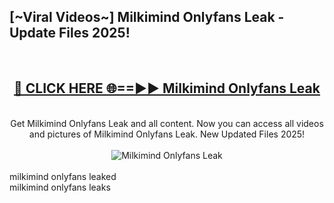 <h2>[~Viral Videos~] Milkimind Onlyfans Leak - Update Files 2025!</h2>
<br>
<div align="center">
<h2><a href="https://betterlinks.top/A2PfLJ" rel="nofollow">🔴 CLICK HERE 🌐==►► Milkimind Onlyfans Leak</a></h2>
<br>
Get Milkimind Onlyfans Leak and all content. Now you can access all videos and pictures of Milkimind Onlyfans Leak. New Updated Files 2025!
<br>
<br>
<a href="https://betterlinks.top/A2PfLJ" rel="nofollow" data-target="animated-image.originalLink"><img src="https://i.ibb.co.com/WyWwxjT/player-gif2.gif" alt="Milkimind Onlyfans Leak" style="max-width: 100%; display: inline-block;" data-target="animated-image.originalImage"></a>
</div>
<br>
milkimind onlyfans leaked<br>
milkimind onlyfans leaks